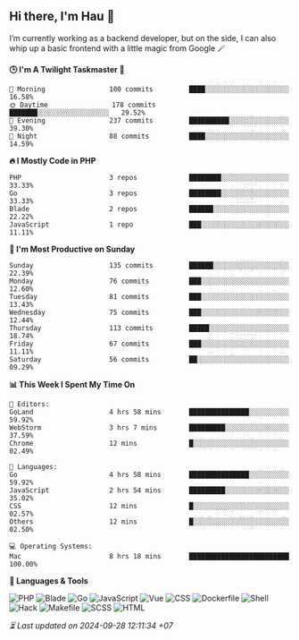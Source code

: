## Hi there, I'm Hau 👋
I’m currently working as a backend developer, but on the side, I can also whip up a basic frontend with a little magic from Google 🪄

<!--START_SECTION:readme-stats-->
**🕒 I'm A Twilight Taskmaster 🌆**

```text
🌅 Morning                100 commits         ████░░░░░░░░░░░░░░░░░░░░░   16.58%
🌞 Daytime                178 commits         ███████░░░░░░░░░░░░░░░░░░   29.52%
🌆 Evening                237 commits         ██████████░░░░░░░░░░░░░░░   39.30%
🌙 Night                  88 commits          ████░░░░░░░░░░░░░░░░░░░░░   14.59%
```

**🔥 I Mostly Code in PHP**

```text
PHP                      3 repos             ████████░░░░░░░░░░░░░░░░░   33.33%
Go                       3 repos             ████████░░░░░░░░░░░░░░░░░   33.33%
Blade                    2 repos             ██████░░░░░░░░░░░░░░░░░░░   22.22%
JavaScript               1 repo              ███░░░░░░░░░░░░░░░░░░░░░░   11.11%
```

**📅 I'm Most Productive on Sunday**

```text
Sunday                   135 commits         ██████░░░░░░░░░░░░░░░░░░░   22.39%
Monday                   76 commits          ███░░░░░░░░░░░░░░░░░░░░░░   12.60%
Tuesday                  81 commits          ███░░░░░░░░░░░░░░░░░░░░░░   13.43%
Wednesday                75 commits          ███░░░░░░░░░░░░░░░░░░░░░░   12.44%
Thursday                 113 commits         █████░░░░░░░░░░░░░░░░░░░░   18.74%
Friday                   67 commits          ███░░░░░░░░░░░░░░░░░░░░░░   11.11%
Saturday                 56 commits          ██░░░░░░░░░░░░░░░░░░░░░░░   09.29%
```

**📊 This Week I Spent My Time On**

```text
📝 Editors:
GoLand                   4 hrs 58 mins       ███████████████░░░░░░░░░░   59.92%
WebStorm                 3 hrs 7 mins        █████████░░░░░░░░░░░░░░░░   37.59%
Chrome                   12 mins             █░░░░░░░░░░░░░░░░░░░░░░░░   02.49%

💬 Languages:
Go                       4 hrs 58 mins       ███████████████░░░░░░░░░░   59.92%
JavaScript               2 hrs 54 mins       █████████░░░░░░░░░░░░░░░░   35.02%
CSS                      12 mins             █░░░░░░░░░░░░░░░░░░░░░░░░   02.57%
Others                   12 mins             █░░░░░░░░░░░░░░░░░░░░░░░░   02.50%

💻 Operating Systems:
Mac                      8 hrs 18 mins       █████████████████████████   100.00%
```

**💬 Languages & Tools**

![PHP](https://img.shields.io/badge/PHP-65.71%25-4F5D95?&logo=PHP&labelColor=151b23)
![Blade](https://img.shields.io/badge/Blade-26.53%25-f7523f?&logo=Blade&labelColor=151b23)
![Go](https://img.shields.io/badge/Go-03.48%25-00ADD8?&logo=Go&labelColor=151b23)
![JavaScript](https://img.shields.io/badge/JavaScript-02.42%25-f1e05a?&logo=JavaScript&labelColor=151b23)
![Vue](https://img.shields.io/badge/Vue-01.22%25-41b883?&logo=Vue&labelColor=151b23)
![CSS](https://img.shields.io/badge/CSS-00.29%25-563d7c?&logo=CSS&labelColor=151b23)
![Dockerfile](https://img.shields.io/badge/Dockerfile-00.12%25-384d54?&logo=Dockerfile&labelColor=151b23)
![Shell](https://img.shields.io/badge/Shell-00.09%25-89e051?&logo=Shell&labelColor=151b23)
![Hack](https://img.shields.io/badge/Hack-00.07%25-878787?&logo=Hack&labelColor=151b23)
![Makefile](https://img.shields.io/badge/Makefile-00.04%25-427819?&logo=Makefile&labelColor=151b23)
![SCSS](https://img.shields.io/badge/SCSS-00.02%25-c6538c?&logo=SCSS&labelColor=151b23)
![HTML](https://img.shields.io/badge/HTML-00.02%25-e34c26?&logo=HTML&labelColor=151b23)




*⏳ Last updated on 2024-09-28 12:11:34 +07*
<!--END_SECTION:readme-stats-->
